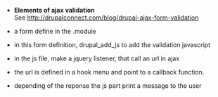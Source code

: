 * **Elements of ajax validation**   
See http://drupalconnect.com/blog/drupal-ajax-form-validation

* a form define in the .module
* in this form definition, drupal_add_js to add the validation javascript
* in the js file, make a jquery listener, that call an url in ajax 
* the url is defined in a hook menu and point to a callback function. 
* depending of the reponse the js part print a message to the user

